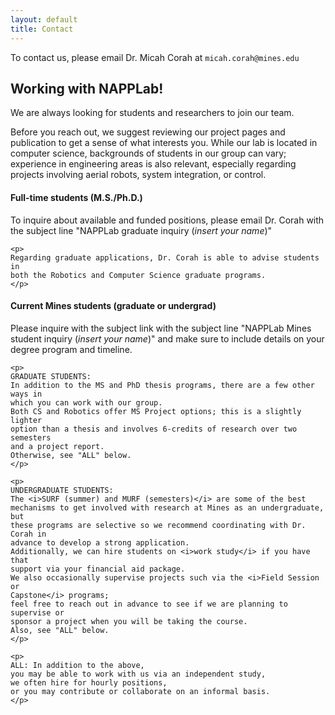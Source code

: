 ```yaml
---
layout: default
title: Contact
---
```


To contact us, please email Dr. Micah Corah at `micah.corah@mines.edu`

## Working with NAPPLab!

We are always looking for students and researchers to join our team.

Before you reach out, we suggest reviewing our project pages and publication to
get a sense of what interests you.
While our lab is located in computer science, backgrounds of students in
our group can vary;
experience in engineering areas is also relevant, especially regarding projects
involving aerial robots, system integration, or control.

<div class="card border-left-primary shadow">
<!-- Card Header - Dropdown -->
<div class="card-header py-3 d-flex flex-row align-items-center justify-content-between">
    <h4 class="m-0 font-weight-bold text-primary">Full-time students (M.S./Ph.D.)</h4>
</div>
<!-- Card Body -->
<div class="card-body">
    <p>
    To inquire about available and funded positions, please email Dr. Corah
    with the subject line
    "NAPPLab graduate inquiry (<i>insert your name</i>)"
    </p>

    <p>
    Regarding graduate applications, Dr. Corah is able to advise students in
    both the Robotics and Computer Science graduate programs.
    </p>
</div>
</div>

<div class="card border-left-primary shadow mb-4 mt-4">
<!-- Card Header - Dropdown -->
<div class="card-header py-3 d-flex flex-row align-items-center justify-content-between">
    <h4 class="m-0 font-weight-bold text-primary">Current Mines students (graduate or undergrad)</h4>
</div>
<!-- Card Body -->
<div class="card-body">
    <p>
    Please inquire with the subject link
    with the subject line
    "NAPPLab Mines student inquiry (<i>insert your name</i>)"
    and make sure to include details on your degree program and timeline.
    </p>

    <p>
    GRADUATE STUDENTS:
    In addition to the MS and PhD thesis programs, there are a few other ways in
    which you can work with our group.
    Both CS and Robotics offer MS Project options; this is a slightly lighter
    option than a thesis and involves 6-credits of research over two semesters
    and a project report.
    Otherwise, see "ALL" below.
    </p>

    <p>
    UNDERGRADUATE STUDENTS:
    The <i>SURF (summer) and MURF (semesters)</i> are some of the best
    mechanisms to get involved with research at Mines as an undergraduate, but
    these programs are selective so we recommend coordinating with Dr. Corah in
    advance to develop a strong application.
    Additionally, we can hire students on <i>work study</i> if you have that
    support via your financial aid package.
    We also occasionally supervise projects such via the <i>Field Session or
    Capstone</i> programs;
    feel free to reach out in advance to see if we are planning to supervise or
    sponsor a project when you will be taking the course.
    Also, see "ALL" below.
    </p>

    <p>
    ALL: In addition to the above,
    you may be able to work with us via an independent study,
    we often hire for hourly positions,
    or you may contribute or collaborate on an informal basis.
    </p>

</div>

</div>


